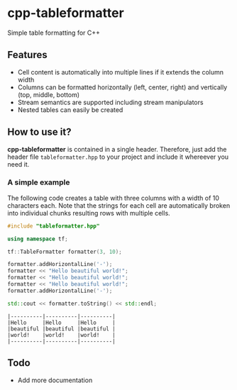 # cpp-tableformatter
Simple table formatting for C++

## Features

* Cell content is automatically into multiple lines if it extends the column width
* Columns can be formatted horizontally (left, center, right) and vertically (top, middle, bottom)
* Stream semantics are supported including stream manipulators
* Nested tables can easily be created

## How to use it?

**cpp-tableformatter** is contained in a single header. Therefore, just add the header file `tableformatter.hpp` 
to your project and include it whereever you need it.

### A simple example

The following code creates a table with three columns with a width of 10 characters each. Note that the strings 
for each cell are automatically broken into individual chunks resulting rows with multiple cells.

```c++
#include "tableformatter.hpp"

using namespace tf;

tf::TableFormatter formatter(3, 10);

formatter.addHorizontalLine('-');
formatter << "Hello beautiful world!";
formatter << "Hello beautiful world!";
formatter << "Hello beautiful world!";
formatter.addHorizontalLine('-');

std::cout << formatter.toString() << std::endl;
```

```
|----------|----------|----------|
|Hello     |Hello     |Hello     |
|beautiful |beautiful |beautiful |
|world!    |world!    |world!    |
|----------|----------|----------|
```

## Todo

* Add more documentation
